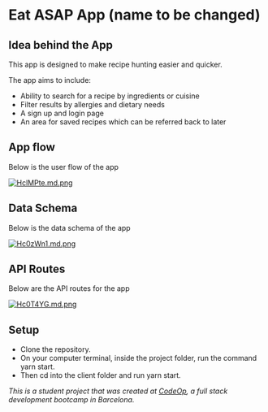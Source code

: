 # Eat ASAP App (name to be changed)

## Idea behind the App
This app is designed to make recipe hunting easier and quicker.

The app aims to include:
- Ability to search for a recipe by ingredients or cuisine
- Filter results by allergies and dietary needs
- A sign up and login page
- An area for saved recipes which can be referred back to later

## App flow
Below is the user flow of the app

[![HclMPte.md.png](https://iili.io/HclMPte.md.png)](https://freeimage.host/i/HclMPte)

## Data Schema 
Below is the data schema of the app

[![Hc0zWn1.md.png](https://iili.io/Hc0zWn1.md.png)](https://freeimage.host/i/Hc0zWn1)

## API Routes
Below are the API routes for the app

[![Hc0T4YG.md.png](https://iili.io/Hc0T4YG.md.png)](https://freeimage.host/i/Hc0T4YG)

## Setup
- Clone the repository.
- On your computer terminal, inside the project folder, run the command yarn start. 
- Then cd into the client folder and run yarn start.



_This is a student project that was created at [CodeOp](http://codeop.tech), a full stack development bootcamp in Barcelona._